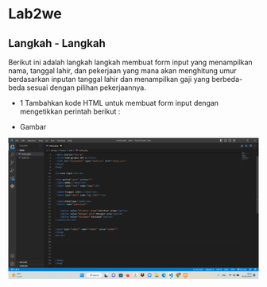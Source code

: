 # Lab2we
## Langkah - Langkah
Berikut ini adalah langkah langkah membuat form input yang menampilkan nama, tanggal lahir, dan pekerjaan yang mana akan menghitung umur berdasarkan inputan tanggal lahir dan menampilkan gaji yang berbeda-beda sesuai dengan pilihan pekerjaannya.

- 1
Tambahkan kode HTML untuk membuat form input dengan mengetikkan perintah berikut :

- Gambar

![img 1](assets/1.png)
